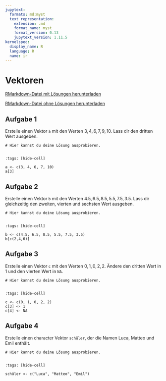 ```yaml
---
jupytext:
  formats: md:myst
  text_representation:
    extension: .md
    format_name: myst
    format_version: 0.13
    jupytext_version: 1.11.5
kernelspec:
  display_name: R
  language: R
  name: ir
---
```


# Vektoren

<a href=https://raw.githubusercontent.com/Methods-Berlin/RTraining/main/Aufgaben_rmd/Vektoren.Rmd download=Vektoren.Rmd>RMarkdown-Datei mit Lösungen herunterladen</a>


<a href=https://raw.githubusercontent.com/Methods-Berlin/RTraining/Rmd_ohne_Loesung/Rmd_ohne_Loesungen/Vektoren.Rmd download=Vektoren.Rmd>RMarkdown-Datei ohne Lösungen herunterladen</a>



## Aufgabe 1

Erstelle einen Vektor `a` mit den Werten $3, 4, 6, 7, 9, 10$. Lass dir den dritten Wert ausgeben. 

```{code-cell} r
# Hier kannst du deine Lösung ausprobieren.


```

<!-- loesung: start-->


```{code-cell} r
:tags: [hide-cell]

a <- c(3, 4, 6, 7, 10)
a[3]

```


<!-- loesung: ende-->


## Aufgabe 2

Erstelle einen Vektor `b` mit den Werten $4.5, 6.5, 8.5, 5.5, 7.5, 3.5$. Lass dir gleichzeitig den zweiten, vierten und sechsten Wert ausgeben. 

```{code-cell} r
# Hier kannst du deine Lösung ausprobieren.


```

<!-- loesung: start-->


```{code-cell} r
:tags: [hide-cell]

b <- c(4.5, 6.5, 8.5, 5.5, 7.5, 3.5)
b[c(2,4,6)]

```


<!-- loesung: ende-->


## Aufgabe 3

Erstelle einen Vektor `c` mit den Werten $0, 1, 0, 2, 2$. Ändere den dritten Wert in $1$ und den vierten Wert in `NA`. 

```{code-cell} r
# Hier kannst du deine Lösung ausprobieren.


```

<!-- loesung: start-->


```{code-cell} r
:tags: [hide-cell]

c <- c(0, 1, 0, 2, 2)
c[3] <- 1
c[4] <- NA

```


<!-- loesung: ende-->


## Aufgabe 4

Erstelle einen character Vektor `schüler`, der die Namen Luca, Matteo und Emil enthält.

```{code-cell} r
# Hier kannst du deine Lösung ausprobieren.


```

<!-- loesung: start-->


```{code-cell} r
:tags: [hide-cell]

schüler <- c("Luca", "Matteo", "Emil")

```


<!-- loesung: ende-->
